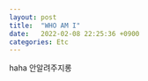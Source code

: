 ```yaml
---
layout: post
title:  "WHO AM I"
date:   2022-02-08 22:25:36 +0900
categories: Etc
---
```

haha 안알려주지롱